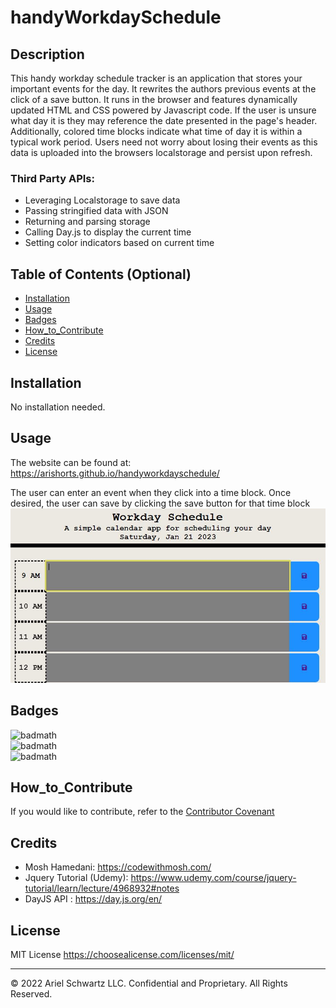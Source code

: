 # handyWorkdaySchedule

## Description

This handy workday schedule tracker is an application that stores your important events for the day. It rewrites the authors previous events at the click of a save button. It runs in the browser and features dynamically updated HTML and CSS powered by Javascript code. If the user is unsure what day it is they may reference the date presented in the page's header. Additionally, colored time blocks indicate what time of day it is within a typical work period. Users need not worry about losing their events as this data is uploaded into the browsers localstorage and persist upon refresh.

### Third Party APIs:

- Leveraging Localstorage to save data
- Passing stringified data with JSON
- Returning and parsing storage
- Calling Day.js to display the current time
- Setting color indicators based on current time

## Table of Contents (Optional)

- [Installation](#installation)
- [Usage](#usage)
- [Badges](#badges)
- [How_to_Contribute](#how_to_contribute)
- [Credits](#credits)
- [License](#license)

## Installation

No installation needed.

## Usage

The website can be found at: https://arishorts.github.io/handyworkdayschedule/

The user can enter an event when they click into a time block. Once desired, the user can save by clicking the save button for that time block<br>
![alt text](./assets/images/schedule.JPG)

## Badges

![badmath](https://img.shields.io/badge/javascript-60%25-brightgreen)<br>
![badmath](https://img.shields.io/badge/css-20%25-orange)<br>
![badmath](https://img.shields.io/badge/html-20%25-purple)

## How_to_Contribute

If you would like to contribute, refer to the [Contributor Covenant](https://www.contributor-covenant.org/)

## Credits

- Mosh Hamedani: https://codewithmosh.com/
- Jquery Tutorial (Udemy): https://www.udemy.com/course/jquery-tutorial/learn/lecture/4968932#notes
- DayJS API : https://day.js.org/en/

## License

MIT License https://choosealicense.com/licenses/mit/

---

© 2022 Ariel Schwartz LLC. Confidential and Proprietary. All Rights Reserved.
